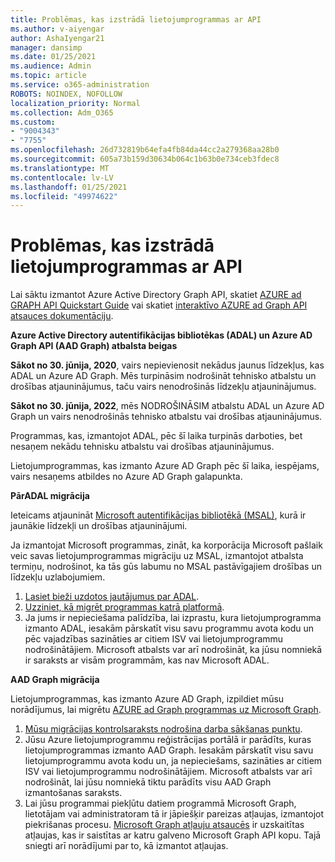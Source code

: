 ```yaml
---
title: Problēmas, kas izstrādā lietojumprogrammas ar API
ms.author: v-aiyengar
author: AshaIyengar21
manager: dansimp
ms.date: 01/25/2021
ms.audience: Admin
ms.topic: article
ms.service: o365-administration
ROBOTS: NOINDEX, NOFOLLOW
localization_priority: Normal
ms.collection: Adm_O365
ms.custom:
- "9004343"
- "7755"
ms.openlocfilehash: 26d732819b64efa4fb84da44cc2a279368aa28b0
ms.sourcegitcommit: 605a73b159d30634b064c1b63b0e734ceb3fdec8
ms.translationtype: MT
ms.contentlocale: lv-LV
ms.lasthandoff: 01/25/2021
ms.locfileid: "49974622"
---
```

# <a name="issues-developing-applications-with-apis"></a>Problēmas, kas izstrādā lietojumprogrammas ar API

Lai sāktu izmantot Azure Active Directory Graph API, skatiet [AZURE ad GRAPH API Quickstart Guide](https://docs.microsoft.com/azure/active-directory/develop/microsoft-graph-intro) vai skatiet [interaktīvo AZURE ad Graph API atsauces dokumentāciju](https://docs.microsoft.com/previous-versions/azure/ad/graph/api/api-catalog).

**Azure Active Directory autentifikācijas bibliotēkas (ADAL) un Azure AD Graph API (AAD Graph) atbalsta beigas**

**Sākot no 30. jūnija, 2020**, vairs nepievienosit nekādus jaunus līdzekļus, kas ADAL un Azure AD Graph. Mēs turpināsim nodrošināt tehnisko atbalstu un drošības atjauninājumus, taču vairs nenodrošinās līdzekļu atjauninājumus.

**Sākot no 30. jūnija, 2022**, mēs NODROŠINĀSIM atbalstu ADAL un Azure AD Graph un vairs nenodrošinās tehnisko atbalstu vai drošības atjauninājumus.

Programmas, kas, izmantojot ADAL, pēc šī laika turpinās darboties, bet nesaņem nekādu tehnisku atbalstu vai drošības atjauninājumus.

Lietojumprogrammas, kas izmanto Azure AD Graph pēc šī laika, iespējams, vairs nesaņems atbildes no Azure AD Graph galapunkta.

**PārADAL migrācija**

Ieteicams atjaunināt [Microsoft autentifikācijas bibliotēkā (MSAL)](https://docs.microsoft.com/azure/active-directory/develop/v2-overview), kurā ir jaunākie līdzekļi un drošības atjauninājumi.

Ja izmantojat Microsoft programmas, zināt, ka korporācija Microsoft pašlaik veic savas lietojumprogrammas migrāciju uz MSAL, izmantojot atbalsta termiņu, nodrošinot, ka tās gūs labumu no MSAL pastāvīgajiem drošības un līdzekļu uzlabojumiem.

1. [Lasiet bieži uzdotos jautājumus par ADAL](https://docs.microsoft.com/azure/active-directory/develop/msal-migration#frequently-asked-questions-faq).
1. [Uzziniet, kā migrēt programmas katrā platformā](https://docs.microsoft.com/azure/active-directory/develop/msal-migration#frequently-asked-questions-faq).
1. Ja jums ir nepieciešama palīdzība, lai izprastu, kura lietojumprogramma izmanto ADAL, iesakām pārskatīt visu savu programmu avota kodu un pēc vajadzības sazināties ar citiem ISV vai lietojumprogrammu nodrošinātājiem. Microsoft atbalsts var arī nodrošināt, ka jūsu nomniekā ir saraksts ar visām programmām, kas nav Microsoft ADAL.

**AAD Graph migrācija**

Lietojumprogrammas, kas izmanto Azure AD Graph, izpildiet mūsu norādījumus, lai migrētu [AZURE ad Graph programmas uz Microsoft Graph](https://docs.microsoft.com/graph/migrate-azure-ad-graph-overview?view=graph-rest-1.0&preserve-view=true).

1. [Mūsu migrācijas kontrolsaraksts nodrošina darba sākšanas punktu](https://docs.microsoft.com/graph/migrate-azure-ad-graph-planning-checklist). 
1. Jūsu Azure lietojumprogrammu reģistrācijas portālā ir parādīts, kuras lietojumprogrammas izmanto AAD Graph. Iesakām pārskatīt visu savu lietojumprogrammu avota kodu un, ja nepieciešams, sazināties ar citiem ISV vai lietojumprogrammu nodrošinātājiem. Microsoft atbalsts var arī nodrošināt, lai jūsu nomniekā tiktu parādīts visu AAD Graph izmantošanas saraksts.
1. Lai jūsu programmai piekļūtu datiem programmā Microsoft Graph, lietotājam vai administratoram tā ir jāpiešķir pareizas atļaujas, izmantojot piekrišanas procesu. [Microsoft Graph atļauju atsaucēs](https://docs.microsoft.com/graph/permissions-reference?context=graph%2Fapi%2Fbeta&view=graph-rest-beta&preserve-view=true) ir uzskaitītas atļaujas, kas ir saistītas ar katru galveno Microsoft Graph API kopu. Tajā sniegti arī norādījumi par to, kā izmantot atļaujas.
